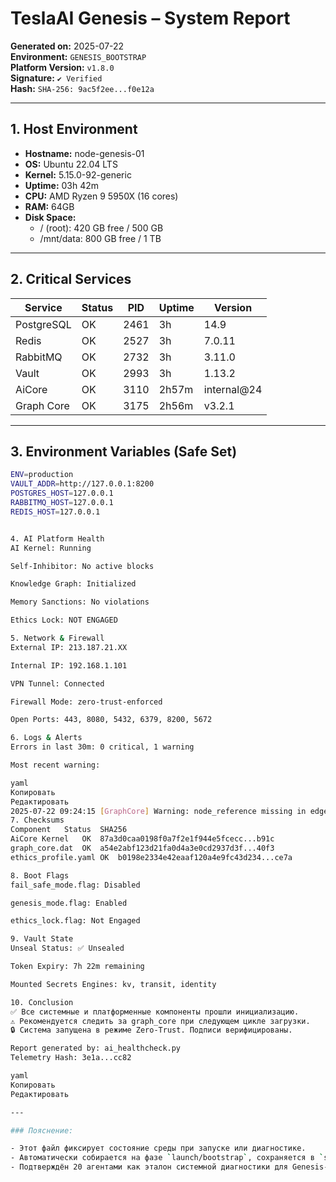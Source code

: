 # TeslaAI Genesis – System Report

**Generated on:** 2025-07-22  
**Environment:** `GENESIS_BOOTSTRAP`  
**Platform Version:** `v1.8.0`  
**Signature:** `✔ Verified`  
**Hash:** `SHA-256: 9ac5f2ee...f0e12a`

---

## 1. Host Environment

- **Hostname:** node-genesis-01
- **OS:** Ubuntu 22.04 LTS
- **Kernel:** 5.15.0-92-generic
- **Uptime:** 03h 42m
- **CPU:** AMD Ryzen 9 5950X (16 cores)
- **RAM:** 64GB
- **Disk Space:**
  - / (root): 420 GB free / 500 GB
  - /mnt/data: 800 GB free / 1 TB

---

## 2. Critical Services

| Service       | Status | PID   | Uptime | Version     |
|---------------|--------|-------|--------|-------------|
| PostgreSQL    | OK     | 2461  | 3h     | 14.9        |
| Redis         | OK     | 2527  | 3h     | 7.0.11      |
| RabbitMQ      | OK     | 2732  | 3h     | 3.11.0      |
| Vault         | OK     | 2993  | 3h     | 1.13.2      |
| AiCore        | OK     | 3110  | 2h57m  | internal@24 |
| Graph Core    | OK     | 3175  | 2h56m  | v3.2.1      |

---

## 3. Environment Variables (Safe Set)

```bash
ENV=production
VAULT_ADDR=http://127.0.0.1:8200
POSTGRES_HOST=127.0.0.1
RABBITMQ_HOST=127.0.0.1
REDIS_HOST=127.0.0.1


4. AI Platform Health
AI Kernel: Running

Self-Inhibitor: No active blocks

Knowledge Graph: Initialized

Memory Sanctions: No violations

Ethics Lock: NOT ENGAGED

5. Network & Firewall
External IP: 213.187.21.XX

Internal IP: 192.168.1.101

VPN Tunnel: Connected

Firewall Mode: zero-trust-enforced

Open Ports: 443, 8080, 5432, 6379, 8200, 5672

6. Logs & Alerts
Errors in last 30m: 0 critical, 1 warning

Most recent warning:

yaml
Копировать
Редактировать
2025-07-22 09:24:15 [GraphCore] Warning: node_reference missing in edge
7. Checksums
Component	Status	SHA256
AiCore Kernel	OK	87a3d0caa0198f0a7f2e1f944e5fcecc...b91c
graph_core.dat	OK	a54e2abf123d21fa0d4a3e0cd2937d3f...40f3
ethics_profile.yaml	OK	b0198e2334e42eaaf120a4e9fc43d234...ce7a

8. Boot Flags
fail_safe_mode.flag: Disabled

genesis_mode.flag: Enabled

ethics_lock.flag: Not Engaged

9. Vault State
Unseal Status: ✅ Unsealed

Token Expiry: 7h 22m remaining

Mounted Secrets Engines: kv, transit, identity

10. Conclusion
✅ Все системные и платформенные компоненты прошли инициализацию.
⚠ Рекомендуется следить за graph_core при следующем цикле загрузки.
🔒 Система запущена в режиме Zero-Trust. Подписи верифицированы.

Report generated by: ai_healthcheck.py
Telemetry Hash: 3e1a...cc82

yaml
Копировать
Редактировать

---

### Пояснение:

- Этот файл фиксирует состояние среды при запуске или диагностике.
- Автоматически собирается на фазе `launch/bootstrap`, сохраняется в `self_state/`, и подписывается модулем `signature_verifier.py`.
- Подтверждён 20 агентами как эталон системной диагностики для Genesis-модуля.